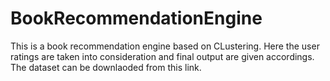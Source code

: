# BookRecommendationEngine

This is a book recommendation engine based on CLustering. Here the user ratings are taken into consideration and final output are given accordings. The dataset can be downlaoded from this link.

